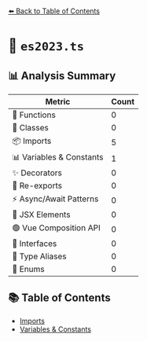 [⬅️ Back to Table of Contents](../../../../index.md)

# 📄 `es2023.ts`

## 📊 Analysis Summary

| Metric | Count |
|--------|-------|
| 🔧 Functions | 0 |
| 🧱 Classes | 0 |
| 📦 Imports | 5 |
| 📊 Variables & Constants | 1 |
| ✨ Decorators | 0 |
| 🔄 Re-exports | 0 |
| ⚡ Async/Await Patterns | 0 |
| 💠 JSX Elements | 0 |
| 🟢 Vue Composition API | 0 |
| 📐 Interfaces | 0 |
| 📑 Type Aliases | 0 |
| 🎯 Enums | 0 |

## 📚 Table of Contents

- [Imports](#imports)
- [Variables & Constants](#variables-constants)

## 🛠️ File Location:
📂 **`packages/scope-manager/src/lib/es2023.ts`**

## 📦 Imports

| Name | Source |
|------|--------|
| `LibDefinition` | `../variable` |
| `es2022` | `./es2022` |
| `es2023_array` | `./es2023.array` |
| `es2023_collection` | `./es2023.collection` |
| `es2023_intl` | `./es2023.intl` |


---

## Variables & Constants

| Name | Type | Kind | Value | Exported |
|------|------|------|-------|----------|
| `es2023` | `LibDefinition` | const | `{
  libs: [es2022, es2023_array, es2023_collection, es2023_intl],
  variables: [],
}` | ✓ |


---

## 🔧 Functions

> No functions found in this file.


---